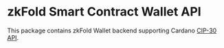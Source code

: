 # zkFold Smart Contract Wallet API 

This package contains zkFold Wallet backend supporting Cardano [CIP-30 API](https://github.com/cardano-foundation/CIPs/tree/master/CIP-0030).

